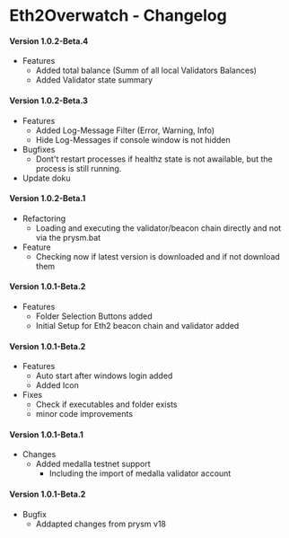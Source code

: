 # Eth2Overwatch - Changelog

#### Version 1.0.2-Beta.4
+ Features
  + Added total balance (Summ of all local Validators Balances)
  + Added Validator state summary

#### Version 1.0.2-Beta.3
+ Features  
  + Added Log-Message Filter (Error, Warning, Info)
  + Hide Log-Messages if console window is not hidden
+ Bugfixes
  + Dont't restart processes if healthz state is not awailable, but the process is still running.
+ Update doku

#### Version 1.0.2-Beta.1
+ Refactoring 
  + Loading and executing the validator/beacon chain directly and not via the prysm.bat
+ Feature
  + Checking now if latest version is downloaded and if not download them

#### Version 1.0.1-Beta.2
+ Features
  + Folder Selection Buttons added
  + Initial Setup for Eth2 beacon chain and validator added
#### Version 1.0.1-Beta.2
+ Features
    + Auto start after windows login added
    + Added Icon
+ Fixes
    + Check if executables and folder exists
    + minor code improvements
#### Version 1.0.1-Beta.1
+ Changes
  + Added medalla testnet support
    + Including the import of medalla validator account
#### Version 1.0.1-Beta.2
+ Bugfix
  + Addapted changes from prysm v18